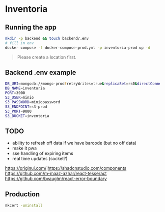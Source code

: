 # Inventoria

## Running the app

```bash
mkdir -p backend && touch backend/.env
# fill in env
docker compose -f docker-compose-prod.yml -p inventoria-prod up -d
```

> Please create a location first.

## Backend .env example

```bash
DB_URI=mongodb://mongo-prod?retryWrites=true&replicaSet=rs0&directConnection=true
DB_NAME=inventoria
PORT=3000
S3_USER=minio
S3_PASSWORD=miniopassword
S3_ENDPOINT=s3-prod
S3_PORT=9000
S3_BUCKET=inventoria
```

## TODO

- ability to refresh off data if we have barcode (but no off data)
- make it pwa
- sse handling of expiring items
- real time updates (socket?)

<https://originui.com/>
<https://shadcnstudio.com/components>
<https://github.com/m-maaz-azhar/react-tesseract>
<https://github.com/bvaughn/react-error-boundary>

## Production

```bash
mkcert -uninstall
```
